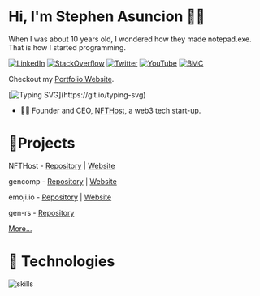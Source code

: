# Hi, I'm Stephen Asuncion 👋🚀

 When I was about 10 years old, I wondered how they made notepad.exe. That is how I started programming.

[![LinkedIn](https://img.shields.io/badge/LinkedIn-%230077B5.svg?&style=flat-square&logo=linkedin&logoColor=white)](https://www.linkedin.com/in/stephenasuncion/) [![StackOverflow](https://img.shields.io/badge/StackOverflow-%23FFAA00.svg?&style=flat-square&logo=stackoverflow&logoColor=white&color=orange)](https://stackoverflow.com/users/19981230/stephen-asuncion) [![Twitter](https://img.shields.io/badge/Twitter-%231DA1F2.svg?&style=flat-square&logo=twitter&logoColor=white)](https://twitter.com/Steb_01) [![YouTube](https://img.shields.io/badge/YouTube-%23FF0000.svg?&style=flat-square&logo=youtube&logoColor=white)](https://www.youtube.com/c/StephenAsuncion) [![BMC](https://img.shields.io/badge/BuyMeACoffee-%23FFDD00.svg?&style=flat-square&logo=buy-me-a-coffee&logoColor=black)](https://www.buymeacoffee.com/stephenasuncion)

Checkout my [Portfolio Website](https://stephenasuncion.dev).

[![Typing SVG](https://readme-typing-svg.herokuapp.com?font=comfortaa&color=016EEA&size=24&width=500&lines=Software+Engineer;Full+Stack+Web+Developer;Researcher;and+Technopreneur!;Nice+to+meet+you...)](https://git.io/typing-svg)

- 👨‍🔬 Founder and CEO, [NFTHost](https://www.nfthost.app/), a web3 tech start-up.

# 📁Projects

NFTHost - [Repository](https://github.com/stephenasuncionDEV/nfthost) | [Website](https://www.nfthost.app/)

gencomp - [Repository](https://github.com/stephenasuncionDEV/gencomp) | [Website](https://marketplace.visualstudio.com/items?itemName=StephenAsuncion.gencomp)

emoji.io - [Repository](https://github.com/stephenasuncionDEV/emoji.io) | [Website](https://emoji-io.netlify.app/)

gen-rs - [Repository](https://github.com/stephenasuncionDEV/gen-rs)

[More...](https://github.com/stephenasuncionDEV?tab=repositories)

# 🔧 Technologies

![skills](https://skillicons.dev/icons?i=html,css,sass,js,ts,py,php,cpp,cs,nodejs,react,next,express,mongodb,mysql,docker,git,figma,bash,jquery,vscode,vercel,heroku,netlify,photoshop,premiere,firebase,rust,graphql&theme=light)